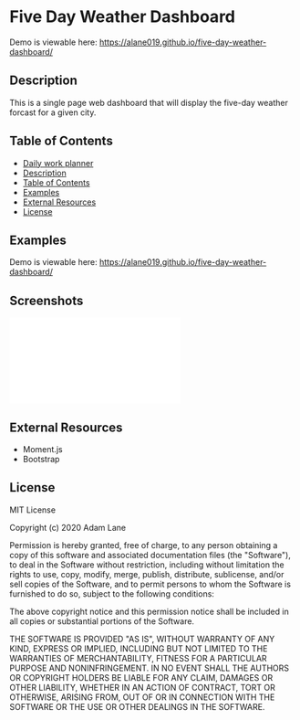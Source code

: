 # Five Day Weather Dashboard

Demo is viewable here: <https://alane019.github.io/five-day-weather-dashboard/>

## Description 

This is a single page web dashboard that will display the five-day weather forcast for a given city.  

## Table of Contents

  - [Daily work planner](#Daily-work-planner)
  - [Description](#description)
  - [Table of Contents](#table-of-contents)
  - [Examples](#examples)
  - [External Resources](external-resources)
  - [License](#license) 

## Examples
Demo is viewable here: <https://alane019.github.io/five-day-weather-dashboard/>


## Screenshots

![EXAMPLE-SCREENSHOT](./assets/images/screenshot.p)

## External Resources
  * Moment.js 
  * Bootstrap


## License

MIT License

Copyright (c) 2020 Adam Lane

Permission is hereby granted, free of charge, to any person obtaining a copy
of this software and associated documentation files (the "Software"), to deal
in the Software without restriction, including without limitation the rights
to use, copy, modify, merge, publish, distribute, sublicense, and/or sell
copies of the Software, and to permit persons to whom the Software is
furnished to do so, subject to the following conditions:

The above copyright notice and this permission notice shall be included in all
copies or substantial portions of the Software.

THE SOFTWARE IS PROVIDED "AS IS", WITHOUT WARRANTY OF ANY KIND, EXPRESS OR
IMPLIED, INCLUDING BUT NOT LIMITED TO THE WARRANTIES OF MERCHANTABILITY,
FITNESS FOR A PARTICULAR PURPOSE AND NONINFRINGEMENT. IN NO EVENT SHALL THE
AUTHORS OR COPYRIGHT HOLDERS BE LIABLE FOR ANY CLAIM, DAMAGES OR OTHER
LIABILITY, WHETHER IN AN ACTION OF CONTRACT, TORT OR OTHERWISE, ARISING FROM,
OUT OF OR IN CONNECTION WITH THE SOFTWARE OR THE USE OR OTHER DEALINGS IN THE
SOFTWARE.
